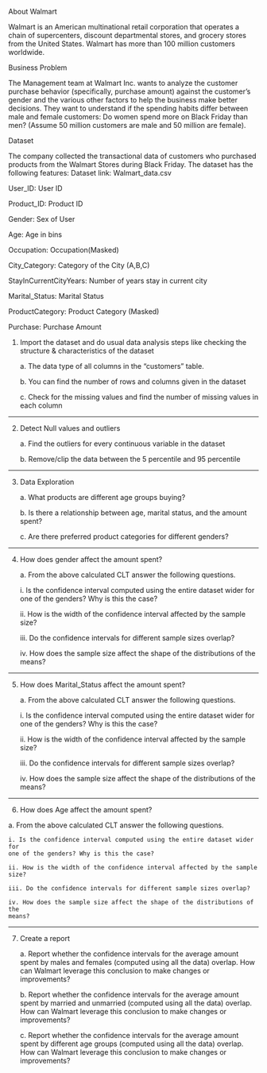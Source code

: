 About Walmart

Walmart is an American multinational retail corporation that operates a chain of supercenters, discount departmental stores, and grocery stores from the United States. Walmart has more than 100 million customers worldwide.


Business Problem

The Management team at Walmart Inc. wants to analyze the customer purchase behavior (specifically, purchase amount) against the customer’s gender and the various other factors to help the business make better decisions. They want to understand if the spending habits differ between male and female customers: Do women spend more on Black Friday than men? (Assume 50 million customers are male and 50 million are female).


Dataset

The company collected the transactional data of customers who purchased products from the Walmart Stores during Black Friday. The dataset has the following features:
Dataset link: Walmart_data.csv

User_ID:	User ID

Product_ID:	Product ID

Gender:	Sex of User

Age:	Age in bins

Occupation:	Occupation(Masked)

City_Category:	Category of the City (A,B,C)

StayInCurrentCityYears:	Number of years stay in current city

Marital_Status:	Marital Status

ProductCategory:	Product Category (Masked)

Purchase:	Purchase Amount



1. Import the dataset and do usual data analysis steps like checking the structure &
characteristics of the dataset

    a. The data type of all columns in the “customers” table.
    
    b. You can find the number of rows and columns given in the dataset
    
    c. Check for the missing values and find the number of missing values in each
    column

_____________________________________________________________________________________
2. Detect Null values and outliers
     
    a. Find the outliers for every continuous variable in the dataset
    
    b. Remove/clip the data between the 5 percentile and 95 percentile
_____________________________________________________________________________________

3. Data Exploration
     
    a. What products are different age groups buying?
    
    b. Is there a relationship between age, marital status, and the amount spent?
    
    c. Are there preferred product categories for different genders?

_____________________________________________________________________________________
4. How does gender affect the amount spent?
   
    a. From the above calculated CLT answer the following questions.
    
      i. Is the confidence interval computed using the entire dataset wider for
      one of the genders? Why is this the case?
      
      ii. How is the width of the confidence interval affected by the sample size?
      
      iii. Do the confidence intervals for different sample sizes overlap?
      
      iv. How does the sample size affect the shape of the distributions of the
      means?

_____________________________________________________________________________________
5. How does Marital_Status affect the amount spent?
   
    a. From the above calculated CLT answer the following questions.
    
      i. Is the confidence interval computed using the entire dataset wider for
      one of the genders? Why is this the case?
      
      ii. How is the width of the confidence interval affected by the sample size?
      
      iii. Do the confidence intervals for different sample sizes overlap?
      
      iv. How does the sample size affect the shape of the distributions of the
      means?

_____________________________________________________________________________________
6. How does Age affect the amount spent?

  a. From the above calculated CLT answer the following questions.
  
    i. Is the confidence interval computed using the entire dataset wider for
    one of the genders? Why is this the case?
    
    ii. How is the width of the confidence interval affected by the sample size?
    
    iii. Do the confidence intervals for different sample sizes overlap?
    
    iv. How does the sample size affect the shape of the distributions of the
    means?

_____________________________________________________________________________________
7. Create a report
   
    a. Report whether the confidence intervals for the average amount spent by males
      and females (computed using all the data) overlap. How can Walmart leverage
      this conclusion to make changes or improvements?
      
    b. Report whether the confidence intervals for the average amount spent by
      married and unmarried (computed using all the data) overlap. How can Walmart
      leverage this conclusion to make changes or improvements?
      
    c. Report whether the confidence intervals for the average amount spent by
      different age groups (computed using all the data) overlap. How can Walmart
      leverage this conclusion to make changes or improvements?
